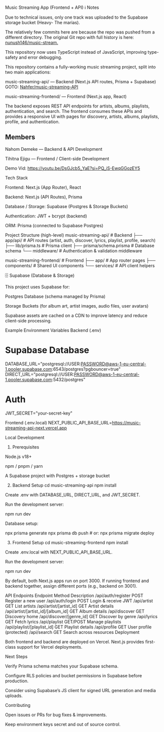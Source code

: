 Music Streaming App (Frontend + API)
ℹ Notes

Due to technical issues, only one track was uploaded to the Supabase storage bucket (Heavy- The marias).

The relatively few commits here are because the repo was pushed from a different directory. The original Git repo with full history is here: [nunush146/music-stream.](https://github.com/nunush146/music-stream/blob/main/README.md)

This repository now uses TypeScript instead of JavaScript, improving type-safety and error debugging.

This repository contains a fully-working music streaming project, split into two main applications:

music-streaming-api/ — Backend (Next.js API routes, Prisma + Supabase)
 GOTO: [Nahfer/music-streaming-API](https://github.com/Nahfer/music-streaming-API/blob/main/README.md)

music-streaming-frontend/ — Frontend (Next.js app, React)

The backend exposes REST API endpoints for artists, albums, playlists, authentication, and search.
The frontend consumes these APIs and provides a responsive UI with pages for discovery, artists, albums, playlists, profile, and authentication.

## Members

Nahom Demeke — Backend & API Development

Tihitna Ejigu — Frontend / Client-side Development

Demo Vid:
https://youtu.be/DsGJcb5_YaE?si=PQ_iS-EwqGGozEY5

 Tech Stack

Frontend: Next.js (App Router), React

Backend: Next.js (API Routes), Prisma

Database / Storage: Supabase (Postgres & Storage Buckets)

Authentication: JWT + bcrypt (backend)

ORM: Prisma (connected to Supabase Postgres)

 Project Structure (high-level)
music-streaming-api/         # Backend
 ├── app/api/                # API routes (artist, auth, discover, lyrics, playlist, profile, search)
 ├── lib/prisma.ts           # Prisma client
 ├── prisma/schema.prisma    # Database schema
 └── middleware/             # Authentication & validation middleware

music-streaming-frontend/    # Frontend
 ├── app/                    # App router pages
 ├── components/             # Shared UI components
 └── services/               # API client helpers

🗄 Supabase (Database & Storage)

This project uses Supabase for:

Postgres Database (schema managed by Prisma)

Storage Buckets (for album art, artist images, audio files, user avatars)

Supabase assets are cached on a CDN to improve latency and reduce client-side processing.

Example Environment Variables
Backend (.env)
# Supabase Database
DATABASE_URL="postgresql://USER:PASSWORD@aws-1-eu-central-1.pooler.supabase.com:6543/postgres?pgbouncer=true"
DIRECT_URL="postgresql://USER:PASSWORD@aws-1-eu-central-1.pooler.supabase.com:5432/postgres"

# Auth
JWT_SECRET="your-secret-key"

Frontend (.env.local)
NEXT_PUBLIC_API_BASE_URL=https://music-streaming-api-next.vercel.app

 Local Development
1. Prerequisites

Node.js v18+

npm / pnpm / yarn

A Supabase project with Postgres + storage bucket

2. Backend Setup
cd music-streaming-api
npm install

Create .env with DATABASE_URL, DIRECT_URL, and JWT_SECRET.

Run the development server:

npm run dev

Database setup:

npx prisma generate
npx prisma db push        # or: npx prisma migrate deploy

3. Frontend Setup
cd music-streaming-frontend
npm install


Create .env.local with NEXT_PUBLIC_API_BASE_URL.

Run the development server:

npm run dev


By default, both Next.js apps run on port 3000.
If running frontend and backend together, assign different ports (e.g., backend on 3001).

 API Endpoints
Endpoint	Method	Description
/api/auth/register	POST	Register a new user
/api/auth/login	POST	Login & receive JWT
/api/artist	GET	List artists
/api/artist/[artist_id]	GET	Artist details
/api/artist/[artist_id]/[album_id]	GET	Album details
/api/discover	GET	Discovery home
/api/discover/[genre_id]	GET	Discover by genre
/api/lyrics	GET	Fetch lyrics
/api/playlist	GET/POST	Manage playlists
/api/playlist/[playlist_id]	GET	Playlist details
/api/profile	GET	User profile (protected)
/api/search	GET	Search across resources
 Deployment

Both frontend and backend are deployed on Vercel.
Next.js provides first-class support for Vercel deployments.

 Next Steps

Verify Prisma schema matches your Supabase schema.

Configure RLS policies and bucket permissions in Supabase before production.

Consider using Supabase’s JS client for signed URL generation and media uploads.

 Contributing

Open issues or PRs for bug fixes & improvements.

Keep environment keys secret and out of source control.

